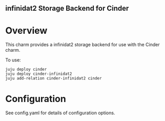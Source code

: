 infinidat2 Storage Backend for Cinder
-------------------------------

Overview
========

This charm provides a infinidat2 storage backend for use with the Cinder
charm.

To use:

    juju deploy cinder
    juju deploy cinder-infinidat2
    juju add-relation cinder-infinidat2 cinder

Configuration
=============

See config.yaml for details of configuration options.

